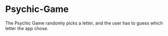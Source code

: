 # Psychic-Game
The Psychic Game randomly picks a letter, and the user has to guess which letter the app chose.
